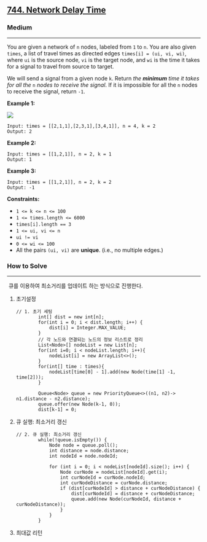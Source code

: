 ## [744\. Network Delay Time](https://leetcode.com/problems/network-delay-time)

### Medium

---

You are given a network of `n` nodes, labeled from `1` to `n`. You are also given `times`, a list of travel times as directed edges `times[i] = (ui, vi, wi)`, where `ui` is the source node, `vi` is the target node, and `wi` is the time it takes for a signal to travel from source to target.

We will send a signal from a given node `k`. Return _the **minimum** time it takes for all the_ `n` _nodes to receive the signal_. If it is impossible for all the `n` nodes to receive the signal, return `-1`.

**Example 1:**

![](https://assets.leetcode.com/uploads/2019/05/23/931_example_1.png)

```
Input: times = [[2,1,1],[2,3,1],[3,4,1]], n = 4, k = 2
Output: 2
```

**Example 2:**

```
Input: times = [[1,2,1]], n = 2, k = 1
Output: 1
```

**Example 3:**

```
Input: times = [[1,2,1]], n = 2, k = 2
Output: -1
```

**Constraints:**

-   `1 <= k <= n <= 100`
-   `1 <= times.length <= 6000`
-   `times[i].length == 3`
-   `1 <= ui, vi <= n`
-   `ui != vi`
-   `0 <= wi <= 100`
-   All the pairs `(ui, vi)` are **unique**. (i.e., no multiple edges.)

### How to Solve

---

 큐를 이용하여 최소거리를 업데이트 하는 방식으로 진행한다.

1.  초기설정  
    
    ```
    // 1. 초기 세팅
            int[] dist = new int[n];
            for(int i = 0; i < dist.length; i++) {
                dist[i] = Integer.MAX_VALUE;
            }
            // 각 노드와 연결되는 노드의 정보 리스트로 정리
            List<Node>[] nodeList = new List[n];
            for(int i=0; i < nodeList.length; i++){
                nodeList[i] = new ArrayList<>();
            }
            for(int[] time : times){
                nodeList[time[0] - 1].add(new Node(time[1] -1, time[2]));
            }
    
            Queue<Node> queue = new PriorityQueue<>((n1, n2)-> n1.distance - n2.distance);
            queue.offer(new Node(k-1, 0));
            dist[k-1] = 0;
    ```
    
2.  큐 실행: 최소거리 갱신  
    
    ```
    // 2. 큐 실행: 최소거리 갱신
            while(!queue.isEmpty()) {
                Node node = queue.poll();
                int distance = node.distance;
                int nodeId = node.nodeId;
    
                for (int i = 0; i < nodeList[nodeId].size(); i++) {
                    Node curNode = nodeList[nodeId].get(i);
                    int curNodeId = curNode.nodeId;
                    int curNodeDistance = curNode.distance;
                    if (dist[curNodeId] > distance + curNodeDistance) {
                        dist[curNodeId] = distance + curNodeDistance;
                        queue.add(new Node(curNodeId, distance + curNodeDistance));
                    }
                }
            }
    ```
    
3.  최대값 리턴